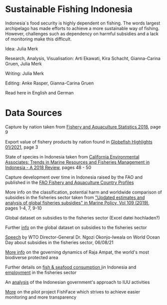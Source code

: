 # Sustainable Fishing Indonesia
Indonesia´s food security is highly dependent on fishing. The words largest archipelago has made efforts to achieve a more sustainable way of fishing. However, challenges such as dependency on harmful subsidies and a lack of monitoring make this difficult.

Idea: Julia Merk

Research, Analysis, Visualisation: Arti Ekawati, Kira Schacht, Gianna-Carina Gruen, Julia Merk

Writing: Julia Merk

Editing: Anke Rasper, Gianna-Carina Gruen

Read here in English and German 

# Data Sources 

Capture by nation taken from [Fishery and Aquaculture Statistics 2018](https://www.fao.org/3/cb1213t/CB1213T.pdf), page 9

Export value of fishery products by nation found in [Globefish Highlights 01/2021](https://www.fao.org/in-action/globefish/publications/details-publication/en/c/1297260/), page 3

State of species in Indonesia taken from [California Environmental Associates: Trends in Marine Resources and Fisheries Management in Indonesia - A 2018 Review](https://www.packard.org/wp-content/uploads/2019/05/Indonesia-Marine-Full-Report-11.9.18.pdf), pages 48 - 50

Capture development over time in Indonesia raised by the FAO and published in the [FAO Fishery and Aquaculture Country Profiles](https://www.fao.org/fishery/en/facp/idn?lang=en)

More info on the classification, potential harm and worldwide comparison of subsidies in the fisheries sector taken from ["Updated estimates and analysis of global fisheries subsidies" in Marine Policy, Vol 109 (2019)](https://www.sciencedirect.com/science/article/pii/S0308597X19303677?via=ihub), pages 1-4, 7, 9-10

Global dataset on subsidies to the fisheries sector (Excel datei hochladen?) 

Further [info](https://reader.elsevier.com/reader/sd/pii/S2352340919310613?token=B2572EDC64BBE32D0F7F960C6125F0D6A7ECEA62BE086242059EE9B742E62D262900924AF0E914774087366632D76655&originRegion=eu-west-1&originCreation=20211215073844) on the global dataset on subsidies to the fisheries sector

[Speech](https://www.youtube.com/watch?v=aUOTGddz2I0) by WTO Director-General Dr. Ngozi Okonjo-Iweala on World Ocean Day about subsidies in the fisheries sector, 06/08/21

[More info](https://www.tandfonline.com/doi/full/10.1080/21568316.2019.1686652?scroll=top&needAccess=true) on the governing dynamics of Raja Ampat, the world's most biodiverse protected area

Further details on [fish & seafood consumption i](https://ourworldindata.org/grapher/fish-and-seafood-consumption-per-capita?tab=table)in Indonesia and [employment](https://stats.oecd.org/Index.aspx?DataSetCode=FISH_EMPL) in the fisheries sector 

An [analysis](https://www.nature.com/articles/s41559-018-0499-1.epdf?sharing_token=YmJhfafYmnPVdYUqyEhPQdRgN0jAjWel9jnR3ZoTv0PRh-MpU0vTRaPU4XNu_ty6JhCd4PfdcfEhe08n6_AUss8Rh5T4CPDQ8b3n9QGPC3bJBQpriMw-cjMNqONkJW-5-18kRxN9hRAp64qlObJh_TWA-00uMQzQxbEZZl3u3jHeJ5oHRE7tg_nC2cEboc9qQqxNGVEnTMGqf7mMo85aG_cU4F3u0o7W9QhDmDrvuJs=&tracking_referrer=news.mongabay.com) of the Indonesian government's approach to IUU activities

[More](https://www.natureaustralia.org.au/what-we-do/our-priorities/oceans/ocean-stories/fishface/) on the pilot project FishFace which strives to achieve easier monitoring and more transparency


